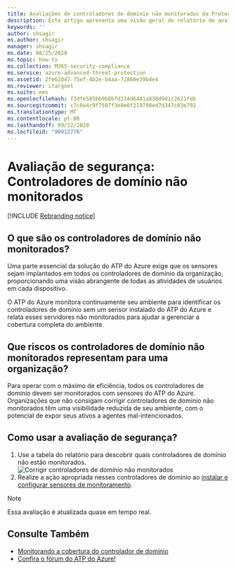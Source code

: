 ```yaml
---
title: Avaliações de controladores de domínio não monitorados da Proteção Avançada contra Ameaças do Azure
description: Este artigo apresenta uma visão geral do relatório de avaliação da situação da segurança de identidade de controladores de domínio não monitorados do ATP do Azure.
keywords: ''
author: shsagir
ms.author: shsagir
manager: shsagir
ms.date: 08/25/2020
ms.topic: how-to
ms.collection: M365-security-compliance
ms.service: azure-advanced-threat-protection
ms.assetid: 2fe62047-75ef-4b2e-b4aa-72860e39b4e4
ms.reviewer: itargoet
ms.suite: ems
ms.openlocfilehash: f3dfe585bb9b8bfd334d6481a830d9d1c2621fdb
ms.sourcegitcommit: c7c0a4c9f7507f3e8e0f219798ed7d347c03e792
ms.translationtype: MT
ms.contentlocale: pt-BR
ms.lasthandoff: 09/22/2020
ms.locfileid: "90912776"
---
```

# <a name="security-assessment-unmonitored-domain-controllers"></a>Avaliação de segurança: Controladores de domínio não monitorados

[!INCLUDE [Rebranding notice](includes/rebranding.md)]

## <a name="what-are-unmonitored-domain-controllers"></a>O que são os controladores de domínio não monitorados?

Uma parte essencial da solução do ATP do Azure exige que os sensores sejam implantados em todos os controladores de domínio da organização, proporcionando uma visão abrangente de todas as atividades de usuários em cada dispositivo.

O ATP do Azure monitora continuamente seu ambiente para identificar os controladores de domínio sem um sensor instalado do ATP do Azure e relata esses servidores não monitorados para ajudar a gerenciar a cobertura completa do ambiente.

## <a name="what-risk-do-unmonitored-domain-controllers-pose-to-an-organization"></a>Que riscos os controladores de domínio não monitorados representam para uma organização?

Para operar com o máximo de eficiência, todos os controladores de domínio devem ser monitorados com sensores do ATP do Azure. Organizações que não consigam corrigir controladores de domínio não monitorados têm uma visibilidade reduzida de seu ambiente, com o potencial de expor seus ativos a agentes mal-intencionados.

## <a name="how-do-i-use-this-security-assessment"></a>Como usar a avaliação de segurança?

1. Use a tabela do relatório para descobrir quais controladores de domínio não estão monitorados.
    ![Corrigir controladores de domínio não monitorados](media/atp-cas-isp-unmonitored-domain-controller-1.png)
1. Realize a ação apropriada nesses controladores de domínio ao [instalar e configurar sensores de monitoramento](sensor-monitoring.md#domain-controller-status).

> [!NOTE]
> Essa avaliação é atualizada quase em tempo real.

## <a name="see-also"></a>Consulte Também

- [Monitorando a cobertura do controlador de domínio](sensor-monitoring.md)
- [Confira o fórum do ATP do Azure!](https://aka.ms/azureatpcommunity)
